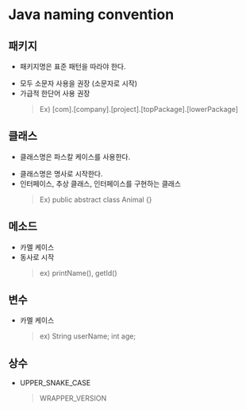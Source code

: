 # Java naming convention

## 패키지

-   패키지명은 표준 패턴을 따라야 한다.

*   모두 소문자 사용을 권장 (소문자로 시작)
*   가급적 한단어 사용 권장
    > Ex) [com].[company].[project].[topPackage].[lowerPackage]

## 클래스

-   클래스명은 파스칼 케이스를 사용한다.

*   클래스명은 명사로 시작한다.
*   인터페이스, 추상 클래스, 인터페이스를 구현하는 클래스
    > Ex) public abstract class Animal {}

## 메소드

-   카멜 케이스
-   동사로 시작
    > ex) printName(), getId()

## 변수

-   카멜 케이스
    > ex) String userName; int age;

## 상수

-   UPPER_SNAKE_CASE
    > WRAPPER_VERSION
